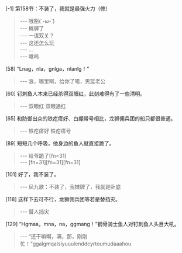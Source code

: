 
[-1] 第158节：不装了，我就是最强火力（修）
>--- 哦豁(´-ω-`)<br>
>--- 摊牌了<br>
>--- 一语双关？<br>
>--- 这还怎么玩<br>
>--- ...<br>
>--- 嗷呜<br>

[58] “Lnag，nla，gnlga，nlanlg！”
>--- 浪，哪里啊，给你了噶，男篮老公<br>

[60] 钉刺鱼人本来已经杀得双眼红，此刻难得有了一些清明。
>--- 双眼红 双眼通红<br>

[65] 和防御出众的铁疙瘩好、白绷带号相比，龙狮佣兵团的船只都很普通。
>--- 铁疙瘩好 铁疙瘩号<br>

[89] 短短几个呼吸，他身边的鱼人就直接跪了。
>--- 给爷跪了[fn=31]<br>
>--- [fn=31][fn=31][fn=31]<br>

[101] 好了，我不装了。
>--- 凤九歌：不装了，我摊牌了，我就是卧底<br>

[118] 这样下去可不行，龙狮佣兵团等若是替挡灾。
>--- 替人挡灾<br>

[129] “Hgmaa，mna，na，ggmang！”钢骨骑士鱼人对钉刺鱼人头目大吼。
>--- “还干嘛啊，满，那，刚刚忙！”ggalgmqalsiyuuulenddcyrtoumudaaahou<br>
